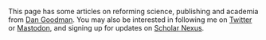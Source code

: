 This page has some articles on reforming science, publishing and academia from [Dan Goodman](http://neural-reckoning.org/). You may also be interested in following me on [Twitter](https://twitter.com/neuralreckoning) or [Mastodon](https://neuromatch.social/@neuralreckoning), and signing up for updates on [Scholar Nexus](https://scholar.nexus/).